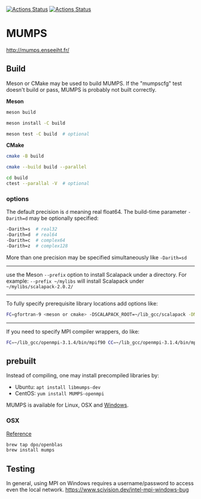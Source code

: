 [![Actions Status](https://github.com/scivision/mumps/workflows/ci_linux/badge.svg)](https://github.com/scivision/mumps/actions)
[![Actions Status](https://github.com/scivision/mumps/workflows/ci_macos/badge.svg)](https://github.com/scivision/mumps/actions)

# MUMPS

http://mumps.enseeiht.fr/

## Build

Meson or CMake may be used to build MUMPS.
If the "mumpscfg" test doesn't build or pass, MUMPS is probably not built correctly.

**Meson**

```sh
meson build

meson install -C build

meson test -C build  # optional
```

**CMake**

```sh
cmake -B build

cmake --build build --parallel

cd build
ctest --parallal -V  # optional
```

### options

The default precision is `d` meaning real float64.
The build-time parameter `-Darith=d` may be optionally specified:

```sh
-Darith=s  # real32
-Darith=d  # real64
-Darith=c  # complex64
-Darith=z  # complex128
```

More than one precision may be specified simultaneously like `-Darith=sd`

---

use the Meson `--prefix` option to install Scalapack under a directory.
For example: `--prefix ~/mylibs` will install Scalapack under `~/mylibs/scalapack-2.0.2/`

---

To fully specify prerequisite library locations add options like:
```sh
FC=gfortran-9 <meson or cmake> -DSCALAPACK_ROOT=~/lib_gcc/scalapack -DMUMPS_ROOT=~/lib_gcc/mumps -DMPI_ROOT=~/lib_gcc/openmpi-3.1.3
```

---

If you need to specify MPI compiler wrappers, do like:

```sh
FC=~/lib_gcc/openmpi-3.1.4/bin/mpif90 CC=~/lib_gcc/openmpi-3.1.4/bin/mpicc meson build -DMPI_ROOT=~/lib_gcc/openmpi-3.1.4
```

## prebuilt

Instead of compiling, one may install precompiled libraries by:

* Ubuntu: `apt install libmumps-dev`
* CentOS: `yum install MUMPS-openmpi`

MUMPS is available for Linux, OSX and
[Windows](http://mumps.enseeiht.fr/index.php?page=links).


### OSX

[Reference](http://mumps.enseeiht.fr/index.php?page=links)

```sh
brew tap dpo/openblas
brew install mumps
```

## Testing

In general, using MPI on Windows requires a username/password to access even the local network.
https://www.scivision.dev/intel-mpi-windows-bug
